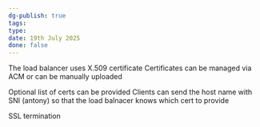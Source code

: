 ```yaml
---
dg-publish: true
tags: 
type: 
date: 19th July 2025
done: false
---
```


The load balancer uses X.509 certificate
Certificates can be managed via ACM or can be manually uploaded

Optional list of certs can be provided
Clients can send the host name with SNI (antony) so that the load balnacer knows which cert to provide

SSL termination


